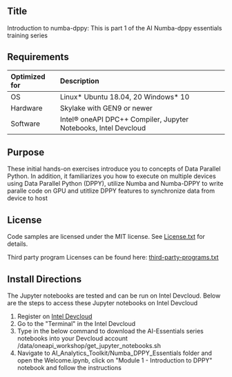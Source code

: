 ## Title
 Introduction to numba-dppy: This is part 1 of the AI Numba-dppy essentials training series
  
## Requirements
| Optimized for                       | Description
|:---                               |:---
| OS                                | Linux* Ubuntu 18.04, 20 Windows* 10
| Hardware                          | Skylake with GEN9 or newer
| Software                          | Intel&reg; oneAPI DPC++ Compiler, Jupyter Notebooks, Intel Devcloud
  
## Purpose
These initial hands-on exercises introduce you to concepts of Data Parallel Python. In addition, it familiarizes you how to execute on multiple devices using Data Parallel Python (DPPY), utilize Numba and Numba-DPPY to write paralle code on GPU and utitlize DPPY features to synchronize data from device to host

## License  
Code samples are licensed under the MIT license. See [License.txt](https://github.com/oneapi-src/oneAPI-samples/blob/master/License.txt) for details.

Third party program Licenses can be found here: [third-party-programs.txt](https://github.com/oneapi-src/oneAPI-samples/blob/master/third-party-programs.txt)

## Install Directions

The Jupyter notebooks are tested and can be run on Intel Devcloud.
Below are the steps to access these Jupyter notebooks on Intel Devcloud
1. Register on [Intel Devcloud](https://intelsoftwaresites.secure.force.com/Devcloud/oneapi)
2. Go to the "Terminal" in the Intel Devcloud
3. Type in the below command to download the AI-Essentials series notebooks into your Devcloud account
    /data/oneapi_workshop/get_jupyter_notebooks.sh
4. Navigate to AI_Analytics_Toolkit/Numba_DPPY_Essentials folder and open the Welcome.ipynb, click on "Module 1 - Introduction to DPPY" notebook and follow the instructions